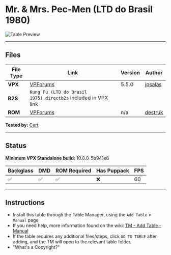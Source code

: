 ﻿# Mr. & Mrs. Pec-Men (LTD do Brasil 1980)

![Table Preview](vpx-pecmen-table.jpeg?raw=true)

---

## Files
| File Type | Link | Version | Author | 
|-----------|--------|----------|--------------|
| **VPX** | [VPForums](https://www.vpforums.org/index.php?app=downloads&showfile=17051) | 5.5.0 | [jpsalas](https://www.vpforums.org/index.php?showuser=277) |
| **B2S** | `Kung Fu (LTD do Brasil 1975).directb2s` included in VPX link |
| **ROM** | [VPForums](https://www.vpforums.org/index.php?app=downloads&showfile=471) | n/a | [destruk](https://www.vpforums.org/index.php?showuser=5) |

**Tested by:** [Curt](https://github.com/Old-Cyrus)

---

## Status 
**Minimum VPX Standalone build:** 10.8.0-5b941e6

| Backglass | DMD | ROM Required | Has Puppack | FPS |
|-----------|-----|-----|-----|-----|
| :white_check_mark: | :white_check_mark: | :white_check_mark: | :x: | 60 |

---

## Instructions

- Install this table through the Table Manager, using the `Add Table` > `Manual` page
- If you need help, more information found on the wiki: [TM - Add Table - Manual](https://github.com/LegendsUnchained/vpx-standalone-alp4k/wiki/%5B04%5D-%F0%9F%A7%A1-TM-%E2%80%90-Other-Features#add-table---manual)
- If the table requires any additional files/steps, click `GO TO TABLE` after adding, and the TM will open to the relevant table folder.
- "What's a Copyright?"
